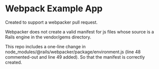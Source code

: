 # Webpack Example App

Created to support a webpacker pull request.

Webpacker does not create a valid manifest for js files whose source is a Rails engine in the vendor/gems directory.

This repo includes a one-line change in node_modules/@rails/webpacker/package/environment.js (line 48 commented-out and line 49 added). So that the manifest is correctly created.


